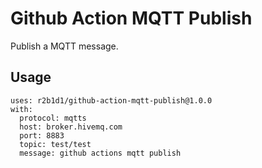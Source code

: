 # Github Action MQTT Publish
Publish a MQTT message.

## Usage
```
uses: r2b1d1/github-action-mqtt-publish@1.0.0
with:
  protocol: mqtts
  host: broker.hivemq.com
  port: 8883
  topic: test/test
  message: github actions mqtt publish
```
